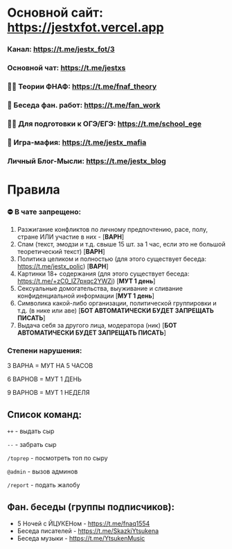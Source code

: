 # Основной сайт: https://jestxfot.vercel.app

### Канал: https://t.me/jestx_fot/3

### Основной чат: https://t.me/jestxs

### 🕵️‍♂️ Теории ФНАФ: https://t.me/fnaf_theory

### 🎨 Беседа фан. работ: https://t.me/fan_work

### 👨‍🎓 Для подготовки к ОГЭ/ЕГЭ: https://t.me/school_ege

### 🚬 Игра-мафия: https://t.me/jestx_mafia

### Личный Блог-Мысли: https://t.me/jestx_blog
# Правила
### ⛔️ В чате запрещено:
1) Разжигание конфликтов по личному предпочтению, расе, полу, стране ИЛИ участие в них - [**ВАРН**]
2) Спам (текст, эмодзи и т.д. свыше 15 шт. за 1 час, если это не большой теоретический текст) [**ВАРН**]
3) Политика целиком и полностью (для этого существует беседа: https://t.me/jestx_polic) [**ВАРН**]
4) Картинки 18+ содержания (для этого существует беседа: https://t.me/+zC0_IZ7pxqc2YWZi) [**МУТ 1 день**]
5) Сексуальные домогательства, выуживание и сливание конфиденциальной информации [**МУТ 1 день**]
6) Символика какой-либо организации, политической группировки и т.д. (в нике или аве) [**БОТ АВТОМАТИЧЕСКИ БУДЕТ ЗАПРЕЩАТЬ ПИСАТЬ**]
7) Выдача себя за другого лица, модератора (ник) [**БОТ АВТОМАТИЧЕСКИ БУДЕТ ЗАПРЕЩАТЬ ПИСАТЬ**]

### Степени нарушения:
3 ВАРНА = МУТ НА 5 ЧАСОВ

6 ВАРНОВ = МУТ 1 ДЕНЬ

9 ВАРНОВ = МУТ 1 НЕДЕЛЯ

## Список команд:
`++` - выдать сыр

`--` - забрать сыр

`/toprep` - посмотреть топ по сыру

`@admin` - вызов админов

`/report` - подать жалобу

## Фан. беседы (группы подписчиков):
- 5 Ночей с ЙЦУКЕНом - https://t.me/fnaq1554
- Беседа писателей - https://t.me/SkazkiYtsukena
- Беседа музыки - https://t.me/YtsukenMusic
